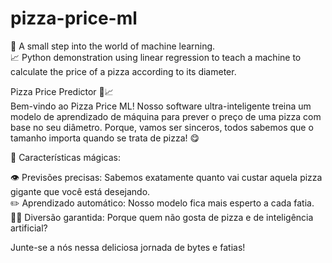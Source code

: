 # pizza-price-ml
🍕 A small step into the world of machine learning.<br>
📈 Python demonstration using linear regression to teach a machine to calculate the price of a pizza according to its diameter.<br>

Pizza Price Predictor 🍕📈<br>
Bem-vindo ao Pizza Price ML! Nosso software ultra-inteligente treina um modelo de aprendizado de máquina para prever o preço de uma pizza com base no seu diâmetro. Porque, vamos ser sinceros, todos sabemos que o tamanho importa quando se trata de pizza! 😋

🔮 Características mágicas:<br>

👁️ Previsões precisas: Sabemos exatamente quanto vai custar aquela pizza gigante que você está desejando.<br>
✏️ Aprendizado automático: Nosso modelo fica mais esperto a cada fatia.<br>
👯‍♀️ Diversão garantida: Porque quem não gosta de pizza e de inteligência artificial?<br>

Junte-se a nós nessa deliciosa jornada de bytes e fatias!
